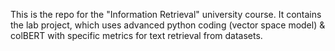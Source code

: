 This is the repo for the "Information Retrieval" university course.
It contains the lab project, which uses advanced python coding (vector space model) & colBERT with specific metrics for text retrieval from datasets.
